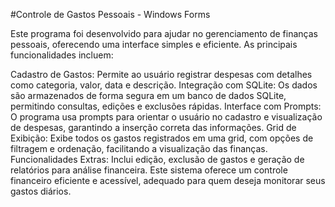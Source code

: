 ﻿#Controle de Gastos Pessoais - Windows Forms

Este programa foi desenvolvido para ajudar no gerenciamento de finanças pessoais, oferecendo uma interface simples e eficiente. As principais funcionalidades incluem:

Cadastro de Gastos: Permite ao usuário registrar despesas com detalhes como categoria, valor, data e descrição.
Integração com SQLite: Os dados são armazenados de forma segura em um banco de dados SQLite, permitindo consultas, edições e exclusões rápidas.
Interface com Prompts: O programa usa prompts para orientar o usuário no cadastro e visualização de despesas, garantindo a inserção correta das informações.
Grid de Exibição: Exibe todos os gastos registrados em uma grid, com opções de filtragem e ordenação, facilitando a visualização das finanças.
Funcionalidades Extras: Inclui edição, exclusão de gastos e geração de relatórios para análise financeira.
Este sistema oferece um controle financeiro eficiente e acessível, adequado para quem deseja monitorar seus gastos diários.
